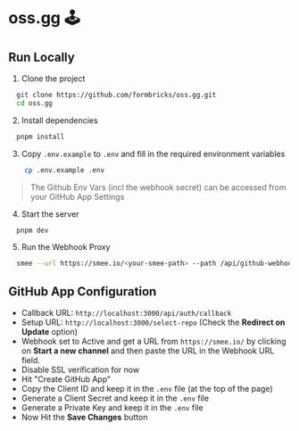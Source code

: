 # oss.gg 🕹️

## Run Locally

1. Clone the project

```bash
  git clone https://github.com/formbricks/oss.gg.git
  cd oss.gg
```

2. Install dependencies

```bash
  pnpm install
```

3. Copy `.env.example` to `.env` and fill in the required environment variables

```bash
    cp .env.example .env
```

> The Github Env Vars (incl the webhook secret) can be accessed from your GitHub App Settings

4. Start the server

```bash
  pnpm dev
```

5. Run the Webhook Proxy

```bash
  smee --url https://smee.io/<your-smee-path> --path /api/github-webhook --port 3000
```

## GitHub App Configuration

- Callback URL: `http://localhost:3000/api/auth/callback`
- Setup URL: `http://localhost:3000/select-repo` (Check the **Redirect on Update** option)
- Webhook set to Active and get a URL from `https://smee.io/` by clicking on **Start a new channel** and then paste the URL in the Webhook URL field.
- Disable SSL verification for now
- Hit "Create GitHub App"
- Copy the Client ID and keep it in the `.env` file (at the top of the page)
- Generate a Client Secret and keep it in the `.env` file
- Generate a Private Key and keep it in the `.env` file
- Now Hit the **Save Changes** button
